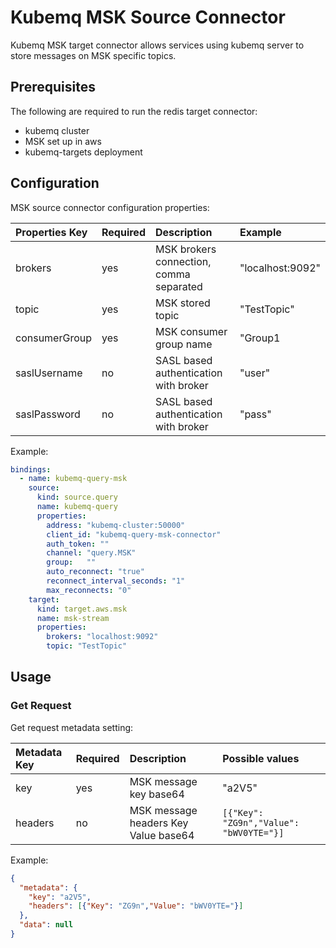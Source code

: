 # Kubemq MSK Source Connector

Kubemq MSK target connector allows services using kubemq server to store messages on MSK specific topics.

## Prerequisites
The following are required to run the redis target connector:

- kubemq cluster
- MSK set up in aws
- kubemq-targets deployment

## Configuration

MSK source connector configuration properties:

| Properties Key | Required | Description                                | Example          |
|:---------------|:---------|:-------------------------------------------|:-----------------|
| brokers        | yes      | MSK brokers connection, comma separated  | "localhost:9092" |
| topic          | yes      | MSK stored topic                         | "TestTopic"      |
| consumerGroup  | yes      | MSK consumer group name                  | "Group1          |
| saslUsername   | no       | SASL based authentication with broker      | "user"           |
| saslPassword   | no       | SASL based authentication with broker      | "pass"           |

Example:

```yaml
bindings:
  - name: kubemq-query-msk
    source:
      kind: source.query
      name: kubemq-query
      properties:
        address: "kubemq-cluster:50000"
        client_id: "kubemq-query-msk-connector"
        auth_token: ""
        channel: "query.MSK"
        group:   ""
        auto_reconnect: "true"
        reconnect_interval_seconds: "1"
        max_reconnects: "0"
    target:
      kind: target.aws.msk
      name: msk-stream
      properties:
        brokers: "localhost:9092"
        topic: "TestTopic"
```

## Usage

### Get Request

Get request metadata setting:

| Metadata Key | Required | Description                             | Possible values                         |
|:-------------|:---------|:----------------------------------------|:----------------------------------------|
| key          | yes      | MSK message key base64                | "a2V5"                                  |
| headers      | no       | MSK message headers Key Value base64 | `[{"Key": "ZG9n","Value": "bWV0YTE="}]` |


Example:

```json
{
  "metadata": {
    "key": "a2V5",
    "headers": [{"Key": "ZG9n","Value": "bWV0YTE="}]
  },
  "data": null
}
```
